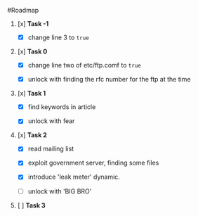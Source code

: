  #Roadmap

 1. [x] **Task -1**
   
       - [x] change line 3 to `true`
    
 2. [x] **Task 0**
    
       - [x] change line two of etc/ftp.comf to `true`
    
       - [x] unlock with finding the rfc number for the ftp at the time

 3. [x] **Task 1**
    
       - [x] find keywords in article
    
       - [x] unlock with fear

 4. [x] **Task 2**

       - [x] read mailing list

       - [x] exploit government server, finding some files

       - [x] introduce 'leak meter' dynamic. 
       
       - [ ] unlock with 'BIG BRO'
        
 5. [ ] **Task 3**
 